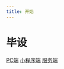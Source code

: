 ```yaml
---
title: 开始
---
```


# 毕设

[PC端](https://github.com/Adonis9703/MedInSchool)
[小程序端](https://github.com/Adonis9703/MedInSchool-WX)
[服务端](https://github.com/Adonis9703/MIS-Service)
